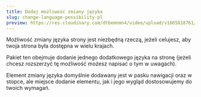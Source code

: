 ```yaml
---
title: Dodaj możliwość zmiany języka
slug: change-language-possibility-pl
preview: https://res.cloudinary.com/dtbemnmn4/video/upload/v1665818761/lang_u6ohw9.webm
---
```


Możliwość zmiany języka strony jest niezbędną rzeczą, jeżeli celujesz, aby twoja strona była dostępna w wielu krajach.

Pakiet ten obejmuje dodanie jednego dodatkowego języka na stronę (jeżeli chcesz rozszerzyć tę możliwość możesz napisać o tym w uwagach).

Element zmiany języka domyślnie dodawany jest w pasku nawigacji oraz w stopce, ale miejsce dodanie elementu, jak i jego wygląd dostosowujemy do twoich wymagań.
